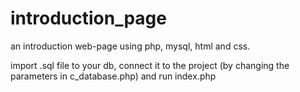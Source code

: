 <h1>introduction_page</h1>

<p>an introduction web-page using php, mysql, html and css.</p>
<p>import .sql file to your db, connect it to the project (by changing the parameters in c_database.php) and run index.php</p>

